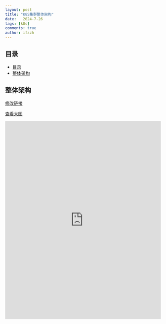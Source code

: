 ```yaml
---
layout: post
title: "K8S集群整体架构"
date:   2024-7-26
tags: [k8s]
comments: true
author: ifzzh
---
```


<!-- ###### 说明： -->

<!-- more -->

## 目录

- [目录](#目录)
- [整体架构](#整体架构)

## 整体架构
[修改链接](https://www.processon.com/diagraming/66a3410f5959ba6da94f0440?from=pwa)

[查看大图](https://www.processon.com/embed/66a3410f5959ba6da94f0440?cid=66a3410f5959ba6da94f0443)

<iframe id="embed_dom" name="embed_dom" frameborder="0" style="display:block;margin-left:0px; margin-top:0px;width:100%; height:640px;" src="https://www.processon.com/embed/66a3410f5959ba6da94f0440?cid=66a3410f5959ba6da94f0443"></iframe>